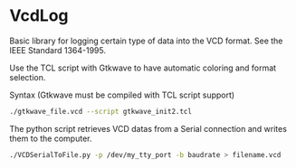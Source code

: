 # VcdLog

Basic library for logging certain type of data into the VCD format. See the  IEEE Standard 1364-1995.

Use the TCL script with Gtkwave to have automatic coloring and format selection.

Syntax (Gtkwave must be compiled with TCL script support)

```bash
./gtkwave_file.vcd --script gtkwave_init2.tcl
```


The python script retrieves VCD datas from a Serial connection and writes them to the computer.

```bash
./VCDSerialToFile.py -p /dev/my_tty_port -b baudrate > filename.vcd
```
